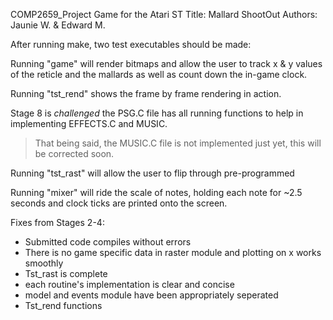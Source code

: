 COMP2659_Project
Game for the Atari ST
Title: Mallard ShootOut
Authors: Jaunie W. & Edward M.

After running make, two test executables should be made:

Running "game" will render bitmaps and allow the user to track
x & y values of the reticle and the mallards as well as count down
the in-game clock.

Running "tst_rend" shows the frame by frame rendering in action.

Stage 8 is _challenged_ the PSG.C file has all running functions to help in implementing EFFECTS.C and MUSIC.
> That being said, the MUSIC.C file is not implemented just yet, this will be corrected soon.

Running "tst_rast" will allow the user to flip through pre-programmed

Running "mixer" will ride the scale of notes, holding each note for ~2.5 seconds and clock ticks are printed onto the screen.


Fixes from Stages 2-4:
- Submitted code compiles without errors
- There is no game specific data in raster module and plotting on x works smoothly
- Tst_rast is complete
- each routine's implementation is clear and concise
- model and events module have been appropriately seperated
- Tst_rend functions